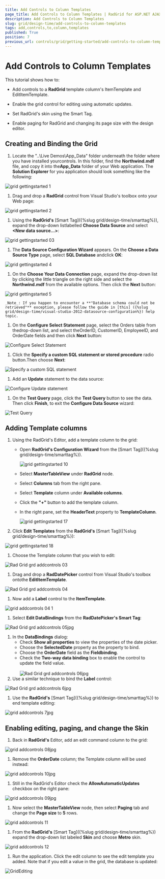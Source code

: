 ```yaml
---
title: Add Controls to Column Templates
page_title: Add Controls to Column Templates | RadGrid for ASP.NET AJAX Documentation
description: Add Controls to Column Templates
slug: grid/design-time/add-controls-to-column-templates
tags: add,controls,to,column,templates
published: True
position: 7
previous_url: controls/grid/getting-started/add-controls-to-column-templates
---
```


# Add Controls to Column Templates



This tutorial shows how to:

* Add controls to a **RadGrid** template column's ItemTemplate and EditItemTemplate.

* Enable the grid control for editing using automatic updates.

* Set RadGrid's skin using the Smart Tag.

* Enable paging for RadGrid and changing its page size with the design editor.

## Creating and Binding the Grid

1. Locate the "..\Live Demos\App_Data" folder underneath the folder where you have installed yourcontrols. In this folder, find the **Northwind.mdf** file, and copy it into the**App_Data** folder of your Web application. The **Solution Explorer** for you application should look something like the following:

![grid gettingstarted 1](images/grid_gettingstarted1.png)

1. Drag and drop a **RadGrid** control from Visual Studio's toolbox onto your Web page:

![grid gettingstarted 2](images/grid_gettingstarted2.JPG)

1. Using the **RadGrid's** [Smart Tag]({%slug grid/design-time/smarttag%}), expand the drop-down listlabelled **Choose Data Source** and select **\<New data source...\>**:

![grid gettingstarted 03](images/grid_gettingstarted03.JPG)

1. The **Data Source Configuration Wizard** appears. On the **Choose a Data Source Type** page, select **SQL Database** andclick **OK**:

![grid gettingstarted 4](images/grid_gettingstarted4.png)

1. On the **Choose Your Data Connection** page, expand the drop-down list by clicking the little triangle on the right side and select the **Northwind.mdf** from the available options. Then click the **Next** button:

![grid gettingstarted 5](images/grid_gettingstarted5.png)

	_Note_: If you happen to encounter a **"Database schema could not be retrieved"** exception, please follow the guide in [this] ({%slug grid/design-time/visual-studio-2012-datasource-configuration%}) help topic.
1. On the **Configure Select Statement** page, select the Orders table from thedrop-down list, and select theOrderID, CustomerID, EmployeeID, and OrderDate fields and then click **Next** button:

![Configure Select Statement](images/grid_add-controls-to-template6.png)

1. Click the **Specify a custom SQL statement or stored procedure** radio button.Then choose **Next**:

![Specify a custom SQL statement](images/grid_add-controls-to-template7.png)

1. Add an **Update** statement to the data source:

![Configure Update statement](images/grid_add_controls_to_template8.png)

1. On the **Test Query** page, click the **Test Query** button to see the data. Then click **Finish**, to exit the **Configure Data Source** wizard:

![Test Query](images/grid_add-controls-to-template9.png)

## Adding Template columns

1. Using the RadGrid's Editor, add a template column to the grid:
	* Open **RadGrid's Configuration Wizard** from the [Smart Tag]({%slug grid/design-time/smarttag%}).<br/>

		![grid gettingstarted 10](images/grid_gettingstarted10.JPG)

	* Select **MasterTableView** under **RadGrid** node.
	* Select **Columns** tab from the right pane.
	* Select **Template** column under **Available columns**.
	* Click the **"+"** button to add the template column.
	* In the right pane, set the **HeaderText** property to **TemplateColumn**.<br/>

		![grid gettingstarted 17](images/grid_gettingstarted17.JPG)

1. Click **Edit Templates** from the **RadGrid's** [Smart Tag]({%slug grid/design-time/smarttag%}):

![grid gettingstarted 18](images/grid_gettingstarted18.png)

1. Choose the Template column that you wish to edit:

![Rad Grid grd addcontrols 03](images/RadGrid_grd_addcontrols03.png)

1. Drag and drop a **RadDatePicker** control from Visual Studio's toolbox ontothe **EditItemTemplate**.

![Rad Grid grd addcontrols 04](images/RadGrid_grd_addcontrols04jpg.png)

1. Now add a **Label** control to the **ItemTemplate**.

![grid addcontrols 04 1](images/grid_addcontrols04_1.png)

1. Select **Edit DataBindings** from the **RadDatePicker's Smart Tag**:

![Rad Grid grd addcontrols 05jpg](images/RadGrid_grd_addcontrols05jpg.png)

1. In the **DataBindings** dialog:
	* Check **Show all properties** to view the properties of the date picker.
	* Choose the **SelectedDate** property as the property to bind.
	* Choose the **OrderDate** field as the **Fieldbinding**.
	* Check the **Two-way data binding** box to enable the control to update the field value.<br/>	
		![Rad Grid grd addcontrols 06jpg](images/RadGrid_grd_addcontrols06jpg.png)
1. Use a similar technique to bind the **Label** control:

![Rad Grid grd addcontrols 6jpg](images/RadGrid_grd_addcontrols6jpg.png)

1. Use the **RadGrid's** [Smart Tag]({%slug grid/design-time/smarttag%}) to end template editing:

![grid addcontrols 7jpg](images/grid_addcontrols7jpg.png)

## Enabling editing, paging, and change the Skin

1. Back in **RadGrid's** Editor, add an edit command column to the grid:

![grid addcontrols 08jpg](images/grid_addcontrols08jpg.png)

1. Remove the **OrderDate** column; the Template column will be used instead:

![grid addcontrols 10jpg](images/grid_addcontrols10jpg.png)

1. Still in the RadGrid's Editor check the **AllowAutomaticUpdates** checkbox on the right pane:

![grid addcontrols 09jpg](images/grid_addcontrols09jpg.png)

1. Now select the **MasterTableView** node, then select **Paging** tab and change the **Page size** to **5** rows.

![grid addcontrols 11](images/grid_addcontrols11.png)

1. From the **RadGrid's** [Smart Tag]({%slug grid/design-time/smarttag%}) expand the drop-down list labeled **Skin** and choose **Metro** skin.

![grid addcontrols 12](images/grid_addcontrols12.png)

1. Run the application. Click the edit column to see the edit template you added. Note that if you edit a value in the grid, the database is updated:

![GridEditing](images/grid_add-controls-to-template23.png)

